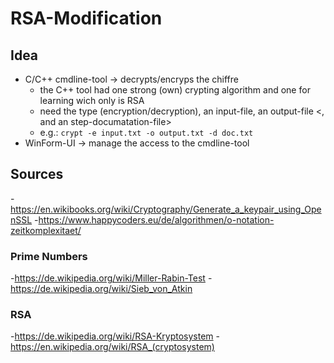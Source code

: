 # RSA-Modification

## Idea
- C/C++ cmdline-tool -> decrypts/encryps the chiffre
  -  the C++ tool had one strong (own) crypting algorithm and one for learning wich only is RSA
  -  need the type (encryption/decryption), an input-file, an output-file <, and an step-documatation-file>
    -  e.g.: `crypt -e input.txt -o output.txt -d doc.txt`
- WinForm-UI -> manage the access to the cmdline-tool

## Sources
-https://en.wikibooks.org/wiki/Cryptography/Generate_a_keypair_using_OpenSSL
-https://www.happycoders.eu/de/algorithmen/o-notation-zeitkomplexitaet/

### Prime Numbers
-https://de.wikipedia.org/wiki/Miller-Rabin-Test
-https://de.wikipedia.org/wiki/Sieb_von_Atkin

### RSA
-https://de.wikipedia.org/wiki/RSA-Kryptosystem
-https://en.wikipedia.org/wiki/RSA_(cryptosystem)
